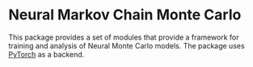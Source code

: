 # Neural Markov Chain Monte Carlo

This package provides a set of modules that provide a framework for training and analysis of Neural Monte Carlo models. The package uses [PyTorch](https://pytorch.org/) as a backend. 


